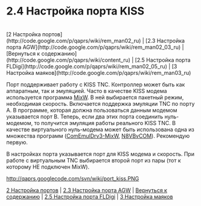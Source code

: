# 2.4 Настройка порта KISS #
<br />
[2 Настройка портов](http://code.google.com/p/qaprs/wiki/rem_man02_ru) | [2.3 Настройка порта AGW](http://code.google.com/p/qaprs/wiki/rem_man02_03_ru) | [Вернуться к содержанию](http://code.google.com/p/qaprs/wiki/content_ru) | [2.5 Настройка порта FLDigi](http://code.google.com/p/qaprs/wiki/rem_man02_05_ru) |
[3 Настройка маяков](http://code.google.com/p/qaprs/wiki/rem_man03_ru)

Порт поддерживает работу с KISS TNC. Контроллер может быть как аппаратным, так и эмуляцией. Часто в качестве KISS модема используется программа [MixW](http://qaprs.googlecode.com/files/MixW214Rf.rar). В ней выбирается пакетный режим, необходимая скорость. Включается поддержка эмуляции TNC по порту A. В программе, которая должна пользоваться данным модемом указывается порт B. Теперь, если два этих порта соединить нуль-модемом, то получится эмуляция работы реального KISS TNC. В качестве виртуального нуль-модема может быть использована одна из множества программ ([ComEmulDrv3-MixW](http://qaprs.googlecode.com/files/ComEmulDrv3-MixW.rar), [N8VBvCOM](http://qaprs.googlecode.com/files/N8VBvCOMSetup-226a.rar)). Рекомендую первую.

В настройках порта указывается порт для KISS модема и скорость. При работе с виртуальным TNC выбирается второй порт из пары (тот к которому НЕ подключен MixW).

http://qaprs.googlecode.com/svn/wiki/port_kiss.PNG <br />

[2 Настройка портов](http://code.google.com/p/qaprs/wiki/rem_man02_ru) | [2.3 Настройка порта AGW](http://code.google.com/p/qaprs/wiki/rem_man02_03_ru) | [Вернуться к содержанию](http://code.google.com/p/qaprs/wiki/content_ru) | [2.5 Настройка порта FLDigi](http://code.google.com/p/qaprs/wiki/rem_man02_05_ru) |
[3 Настройка маяков](http://code.google.com/p/qaprs/wiki/rem_man03_ru)